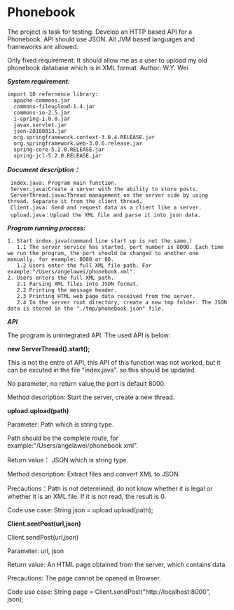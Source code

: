 # Phonebook
The project is task for testing. 
Develop an HTTP based API for a Phonebook. API should use JSON. All JVM based languages and frameworks are allowed.

Only fixed requirement: It should allow me as a user to upload my old phonebook database which is in XML format.
Author: W.Y. Wei


***System requirement:*** 

    import 10 refernence library: 
      apache-commons.jar
      commons-fileupload-1.4.jar
      commons-io-2.5.jar
      i-spring-1.0.0.jar
      javax.servlet.jar
      json-20180813.jar
      org.springframework.context-3.0.4.RELEASE.jar
      org.springframework.web-3.0.6.release.jar
      spring-core-5.2.0.RELEASE.jar
      spring-jcl-5.2.0.RELEASE.jar

***Document description：***

     index.java: Program main function.
     Server.java:Create a server with the ability to store posts.
     ServerThread.java:Thread management on the server side by using thread. Separate it from the client thread.
     Client.java: Send and request data as a client like a server.
     upload.java：Upload the XML file and parse it into json data.
     
***Program running process:***

    1. Start index.java(command line start up is not the same.)
       1.1 The server service has started, port number is 8000. Each time we run the program, the port should be changed to another one manually. for example: 8080 or 80.
       1.2 Users enter the full XML file path. For example:"/Users/angelawei/phonebook.xml".
    2. Users enters the full XML path.
       2.1 Parsing XML files into JSON format.
       2.2 Printing the message header.
       2.3 Printing HTML web page data received from the server.
       2.4 In the server root directory, create a new tmp folder. The JSON data is stored in the "./tmp/phonebook.json" file.
       
***API***

The program is unintegrated API.
The used API is below:

**new ServerThread().start();**

This is not the entre of API, this API of this function was not worked, but it can be excuted in the file "index.java". so this should be updated. 

No parameter, no return value,the port is default 8000.

Method description: Start the server, create a new thread.

**upload.upload(path)**

Parameter: Path which is string type.
  
  Path should be the complete route, for example:"/Users/angelawei/phonebook.xml".

Return value： JSON which is string type.

Method description: Extract files and convert XML to JSON.

Precautions：Path is not determined, do not know whether it is legal or whether it is an XML file. If it is not read, the result is 0.

Code use case: String json = upload.upload(path);

**Client.sentPost(url,json)**

Client.sendPost(url,json)

Parameter: url, json

Return value: An HTML page obtained from the server, which contains data. 

Precautions: The page cannot be opened in Browser.

Code use case: String page = Client.sendPost("http://localhost:8000", json);




    
